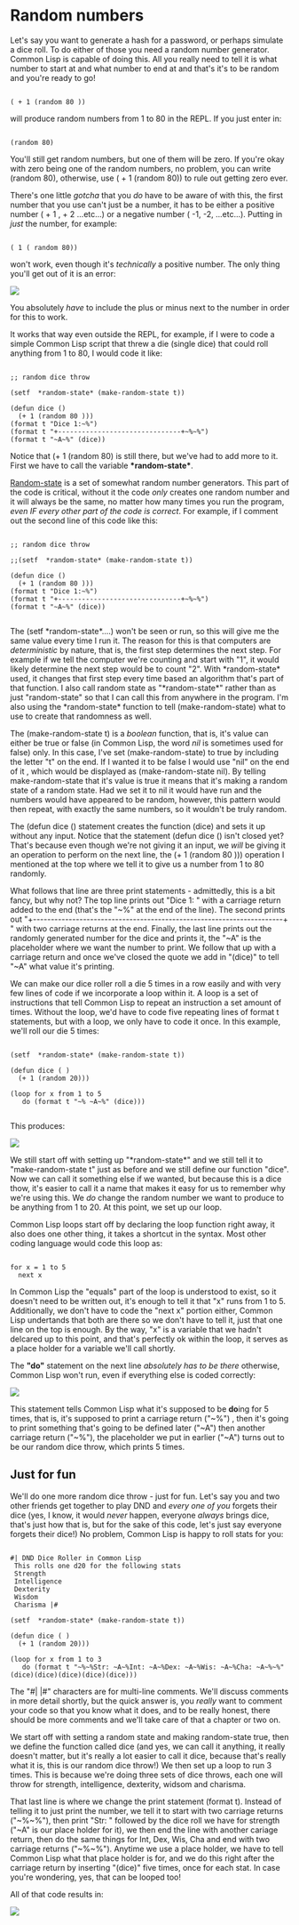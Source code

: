 # Random numbers

  Let's say you want to generate a hash for a password, or perhaps simulate a dice roll. To do either of those you need a random number generator. Common Lisp is capable of 
doing this. All you really need to tell it is what number to start at and what number to end at and that's it's to be random and you're ready to go!

```

( + 1 (random 80 ))

```

will produce random numbers from 1 to 80 in the REPL.  If you just enter in:

```

(random 80)

```

You'll still get random numbers, but one of them will be zero. If you're okay with zero being one of the random numbers, no problem, you can write (random 80), 
otherwise, use ( + 1 (random 80)) to rule out getting zero ever.

There's one little *gotcha* that you *do* have to be aware of with this, the first number that you use can't just be a number, it has to be either a positive number ( + 1
, + 2  ...etc...) or a negative number ( -1, -2, ...etc...).  Putting in *just* the number, for example:

```

( 1 ( random 80)) 

```
 
 won't work, even though it's *technically* a positive number. The only thing you'll get out of it is an error:
 
 
 
 <a href="rel"><img src="https://github.com/Vorlonhomeworld/BBCL/blob/main/images/random_error.jpg" ></a>
 
 You absolutely *have* to include the plus or minus next to the number in order for this to work.

  It works that way even outside the REPL, for example, if I were to code a simple Common Lisp script that threw a die (single dice) that could roll anything from 1 to 80,
I would code it like:  

```

;; random dice throw

(setf  *random-state* (make-random-state t))

(defun dice ()
  (+ 1 (random 80 )))
(format t "Dice 1:~%")
(format t "+-------------------------------+~%~%")
(format t "~A~%" (dice))

```

Notice that (+ 1 (random 80) is still there, but we've had to add more to it. First we have to call the variable **\*random-state\***.  

  [Random-state](https://quickref.common-lisp.net/random-state.html#Introduction) is a set of somewhat random number generators. This part of the code is critical, without it
the code *only* creates one random number and it will always be the same, no matter how many times you run the program, *even IF every other part of the code is correct*.
For example, if I comment out the second line of this code like this:

```

;; random dice throw

;;(setf  *random-state* (make-random-state t))

(defun dice ()
  (+ 1 (random 80 )))
(format t "Dice 1:~%")
(format t "+-------------------------------+~%~%")
(format t "~A~%" (dice))


```

  The (setf \*random-state\*....) won't be seen or run, so this will give me the same value every time I run it. The reason for this is that computers are *deterministic* by 
nature, that is, the first step determines the next step. For example if we tell the computer we're counting and start with "1", it would likely determine the next step would 
be to count "2".  With \*random-state\* used, it changes that first step every time based an algorithm  that's part of that function. I also call random state as 
"\*random-state\*" rather than as just "random-state" so that I can call this from anywhere in the program. I'm also using the \*random-state\* function to tell 
(make-random-state) what to use to create that randomness as well.

  The (make-random-state t) is a *boolean* function, that is, it's value can either be true or false (in Common Lisp, the word *nil* is sometimes used for false) only.
In this case, I've set (make-random-state) to true by including the letter "t" on the end. If I wanted it to be false I would use "nil" on the end of it , which would 
be displayed as (make-random-state nil). By telling make-random-state that it's value is true it means that it's making a random state of a random state. Had we set it to nil 
it would have run and the numbers would have appeared to be random, however, this pattern would then repeat, with exactly the same numbers, so it wouldn't be truly random.

  The (defun dice ()  statement  creates the function (dice) and sets it up without any input. Notice that the statement (defun dice () isn't closed yet? That's because even
though we're not giving it an input, we *will* be giving it an operation to perform on the next line, the (+ 1 (random 80 ))) operation I mentioned at the top where
we tell it to give us a number from 1 to 80 randomly. 

  What follows that line are three print statements - admittedly, this is a bit fancy, but why not?  The top line prints out  "Dice 1: " with a carriage return added to the
end (that's the "~%" at the end of the line). The second prints out "+----------------------------------------------------------------------+ " with two carriage returns at 
the end. Finally, the last line prints out the randomly generated number for the dice and prints it, the "~A" is the placeholder where we want the number to print. We 
follow that up with a carriage return and once we've closed the quote we add in "(dice)" to tell "~A" what value it's printing.

  We can make our dice roller roll a die 5 times in a row easily and with very few lines of code if we incorporate a loop within it.  A loop is a set of instructions that tell
Common Lisp to repeat an instruction a set amount of times. Without the loop, we'd have to code five repeating lines of format t statements, but with a loop, we only have to 
code it once.  In this example, we'll roll our die 5 times:

```

(setf  *random-state* (make-random-state t))

(defun dice ( )
  (+ 1 (random 20)))

(loop for x from 1 to 5
   do (format t "~% ~A~%" (dice)))


```

This produces:

<a href="rel"><img src="https://github.com/Vorlonhomeworld/BBCL/blob/main/images/dice_throw.jpg" ></a>

  We still start off with setting up "\*random-state\*" and  we still tell it to "make-random-state t" just as before and we still define our function "dice". Now we can call it
something else if we wanted, but because this is a dice thow, it's easier to call it a name that makes it easy for us to remember why we're using this. We *do* change the random
number we want to produce to be anything from 1 to 20. At this point, we set up our loop.

  Common Lisp loops start off by declaring the loop function right away, it also does one other thing, it takes a shortcut in the syntax. Most other coding language would
code this loop as:

```

for x = 1 to 5
  next x

```

In Common Lisp the "equals" part of the loop is understood to exist, so it doesn't need to be written out, it's enough to tell it that "x" runs from 1 to 5. Additionally, we 
don't have to code the "next x" portion either, Common Lisp undertands that both are there so we don't have to tell it, just that one line on the top is enough. By the way,
"x" is a variable that we hadn't delcared up to this point, and that's perfectly ok within the loop, it serves as a place holder for a variable we'll call shortly.


  The **"do"** statement on the next line *absolutely has to be there* otherwise, Common Lisp won't run, even if everything else is coded correctly:
  
  
  
  
 <a href="rel"> <img src="https://github.com/Vorlonhomeworld/BBCL/blob/main/images/loop_error.jpg" > </a>
  
  
  
  This statement tells Common Lisp what it's supposed to be **do**ing for 5 times, that is, it's supposed to print a carriage return ("~%") , then it's going to print 
something that's going to be defined later ("\~A") then another carriage return ("\~%"), the placeholder we put in earlier ("\~A") turns out to be our random dice throw, 
which prints 5 times.


  
## Just for fun 

We'll do one more random dice throw - just for fun.  Let's say you and two other friends get together to play DND and *every one of you* forgets their dice (yes, I know, 
it would *never* happen, everyone *always* brings dice, that's just how that is, but for the sake of this code, let's just say everyone forgets their dice!)  No problem, 
Common Lisp is happy to roll stats for you:

```

#| DND Dice Roller in Common Lisp
 This rolls one d20 for the following stats
 Strength
 Intelligence
 Dexterity
 Wisdom
 Charisma |#

(setf  *random-state* (make-random-state t))

(defun dice ( )
  (+ 1 (random 20)))

(loop for x from 1 to 3
   do (format t "~%~%Str: ~A~%Int: ~A~%Dex: ~A~%Wis: ~A~%Cha: ~A~%~%" (dice)(dice)(dice)(dice)(dice)))

```

The "#|   |#" characters are for multi-line comments.   We'll discuss comments in more detail shortly, but the quick answer is, you *really* want to 
comment your code so that you know what it does, and to be really honest, there should be more comments and we'll take care of that a chapter or two on.

We start off with setting a random state and making random-state true, then we define the function called dice (and yes, we can call it anything, it really doesn't matter,
but it's really a lot easier to call it dice, because that's really what it is, this is our random dice throw!)   We then set up a loop to run 3 times. This is because we're 
doing three sets of dice throws, each one will throw for strength, intelligence, dexterity, widsom and charisma.

That last line is where we change the print statement (format t). Instead of telling it to just print the number, we tell it to start with two carriage returns ("\~%\~%"),
then print "Str: " followed by the dice roll we have for strength ("\~A" is our place holder for it), we then end the line with another cariage return, then 
do the same things for Int, Dex, Wis, Cha and end with two carriage returns ("\~%\~%"). Anytime we use a place holder, we have to tell Common Lisp what that place holder
is for, and we do this right after the carriage return by inserting "(dice)"  five times, once for each stat. In case you're wondering, yes, that can be looped too!

All of that code results in:


<a href="rel"> <img src="https://github.com/Vorlonhomeworld/BBCL/blob/main/images/dnd_dice.jpg" > </a>

